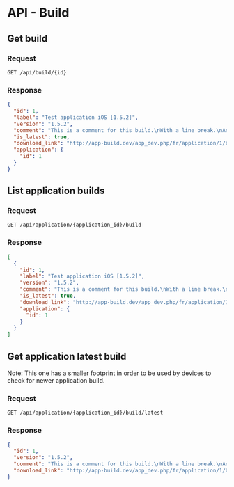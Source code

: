 # API - Build

## Get build

### Request

```
GET /api/build/{id}
```

### Response

```json
{
  "id": 1,
  "label": "Test application iOS [1.5.2]",
  "version": "1.5.2",
  "comment": "This is a comment for this build.\nWith a line break.\nAnd another one.\n",
  "is_latest": true,
  "download_link": "http://app-build.dev/app_dev.php/fr/application/1/build/1/download",
  "application": {
    "id": 1
  }
}
```

## List application builds

### Request

```
GET /api/application/{application_id}/build
```

### Response

```json
[
  {
    "id": 1,
    "label": "Test application iOS [1.5.2]",
    "version": "1.5.2",
    "comment": "This is a comment for this build.\nWith a line break.\nAnd another one.\n",
    "is_latest": true,
    "download_link": "http://app-build.dev/app_dev.php/fr/application/1/build/1/download",
    "application": {
      "id": 1
    }
  }
]
```

## Get application latest build

Note: This one has a smaller footprint in order to be used by devices to check for newer application build.

### Request

```
GET /api/application/{application_id}/build/latest
```

### Response

```json
{
  "id": 1,
  "version": "1.5.2",
  "comment": "This is a comment for this build.\nWith a line break.\nAnd another one.\n",
  "download_link": "http://app-build.dev/app_dev.php/fr/application/1/build/1/download"
}
```
